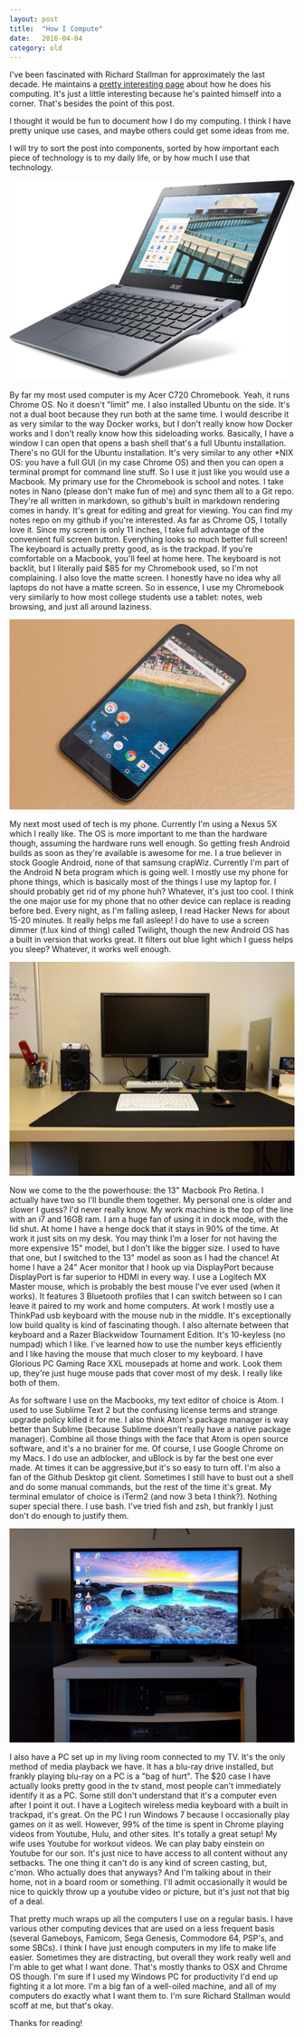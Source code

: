 ```yaml
---
layout: post
title:  "How I Compute"
date:   2016-04-04
category: old
---
```


I've been fascinated with Richard Stallman for approximately the last decade. He maintains a [pretty interesting page](https://stallman.org/stallman-computing.html) about how he does his computing. It's just a little interesting because he's painted himself into a corner. That's besides the point of this post.

I thought it would be fun to document how I do my computing. I think I have pretty unique use cases, and maybe others could get some ideas from me.

I will try to sort the post into components, sorted by how important each piece of technology is to my daily life, or by how much I use that technology.

![Acer C720](/public/images/howicompute/c720.png)

By far my most used computer is my Acer C720 Chromebook. Yeah, it runs Chrome OS. No it doesn't "limit" me. I also installed Ubuntu on the side. It's not a dual boot because they run both at the same time. I would describe it as very similar to the way Docker works, but I don't really know how Docker works and I don't really know how this sideloading works. Basically, I have a window I can open that opens a bash shell that's a full Ubuntu installation. There's no GUI for the Ubuntu installation. It's very similar to any other *NIX OS: you have a full GUI (in my case Chrome OS) and then you can open a terminal prompt for command line stuff. So I use it just like you would use a Macbook. My primary use for the Chromebook is school and notes. I take notes in Nano (please don't make fun of me) and sync them all to a Git repo. They're all written in markdown, so github's built in markdown rendering comes in handy. It's great for editing and great for viewing. You can find my notes repo on my github if you're interested. As far as Chrome OS, I totally love it. Since my screen is only 11 inches, I take full advantage of the convenient full screen button. Everything looks so much better full screen! The keyboard is actually pretty good, as is the trackpad. If you're comfortable on a Macbook, you'll feel at home here. The keyboard is not backlit, but I literally paid $85 for my Chromebook used, so I'm not complaining. I also love the matte screen. I honestly have no idea why all laptops do not have a matte screen. So in essence, I use my Chromebook very similarly to how most college students use a tablet: notes, web browsing, and just all around laziness.


![Nexus 5X](/public/images/howicompute/nexus5x.png)

My next most used of tech is my phone. Currently I'm using a Nexus 5X which I really like. The OS is more important to me than the hardware though, assuming the hardware runs well enough. So getting fresh Android builds as soon as they're available is awesome for me. I a true believer in stock Google Android, none of that samsung crapWiz. Currently I'm part of the Android N beta program which is going well. I mostly use my phone for phone things, which is basically most of the things I use my laptop for. I should probably get rid of my phone huh? Whatever, it's just too cool. I think the one major use for my phone that no other device can replace is reading before bed. Every night, as I'm falling asleep, I read Hacker News for about 15-20 minutes. It really helps me fall asleep! I do have to use a screen dimmer (f.lux kind of thing) called Twilight, though the new Android OS has a built in version that works great. It filters out blue light which I guess helps you sleep? Whatever, it works well enough.

![Macbook Workstation](/public/images/howicompute/desktop.png)

Now we come to the the powerhouse: the 13" Macbook Pro Retina. I actually have two so I'll bundle them together. My personal one is older and slower I guess? I'd never really know. My work machine is the top of the line with an i7 and 16GB ram. I am a huge fan of using it in dock mode, with the lid shut. At home I have a henge dock that it stays in 90% of the time. At work it just sits on my desk. You may think I'm a loser for not having the more expensive 15" model, but I don't like the bigger size. I used to have that one, but I switched to the 13" model as soon as I had the chance! At home I have a 24" Acer monitor that I hook up via DisplayPort because DisplayPort is far superior to HDMI in every way. I use a Logitech MX Master mouse, which is probably the best mouse I've ever used (when it works). It features 3 Bluetooth profiles that I can switch between so I can leave it paired to my work and home computers. At work I mostly use a ThinkPad usb keyboard with the mouse nub in the middle. It's exceptionally low build quality is kind of fascinating though. I also alternate between that keyboard and a Razer Blackwidow Tournament Edition. It's 10-keyless (no numpad) which I like. I've learned how to use the number keys efficiently and I like having the mouse that much closer to my keyboard. I have Glorious PC Gaming Race XXL mousepads at home and work. Look them up, they're just huge mouse pads that cover most of my desk. I really like both of them.

As for software I use on the Macbooks, my text editor of choice is Atom. I used to use Sublime Text 2 but the confusing license terms and strange upgrade policy killed it for me. I also think Atom's package manager is way better than Sublime (because Sublime doesn't really have a native package manager). Combine all those things with the face that Atom is open source software, and it's a no brainer for me. Of course, I use Google Chrome on my Macs. I do use an adblocker, and uBlock is by far the best one ever made. At times it can be aggressive,but it's so easy to turn off. I'm also a fan of the Github Desktop git client. Sometimes I still have to bust out a shell and do some manual commands, but the rest of the time it's great. My terminal emulator of choice is iTerm2 (and now 3 beta I think?). Nothing super special there. I use bash. I've tried fish and zsh, but frankly I just don't do enough to justify them.

![Media Center PC](/public/images/howicompute/mediacenter.png)

I also have a PC set up in my living room connected to my TV. It's the only method of media playback we have. It has a blu-ray drive installed, but frankly playing blu-ray on a PC is a "bag of hurt". The $20 case I have actually looks pretty good in the tv stand, most people can't immediately identify it as a PC. Some still don't understand that it's a computer even after I point it out. I have a Logitech wireless media keyboard with a built in trackpad, it's great. On the PC I run Windows 7 because I occasionally play games on it as well. However, 99% of the time is spent in Chrome playing videos from Youtube, Hulu, and other sites. It's totally a great setup! My wife uses Youtube for workout videos. We can play baby einstein on Youtube for our son. It's just nice to have access to all content without any setbacks. The one thing it can't do is any kind of screen casting, but, c'mon. Who actually does that anyways? And I'm talking about in their home, not in a board room or something. I'll admit occasionally it would be nice to quickly throw up a youtube video or picture, but it's just not that big of a deal.

That pretty much wraps up all the computers I use on a regular basis. I have various other computing devices that are used on a less frequent basis (several Gameboys, Famicom, Sega Genesis, Commodore 64, PSP's, and some SBCs). I think I have just enough computers in my life to make life easier. Sometimes they are distracting, but overall they work really well and I'm able to get what I want done. That's mostly thanks to OSX and Chrome OS though. I'm sure if I used my Windows PC for productivity I'd end up fighting it a lot more. I'm a big fan of a well-oiled machine, and all of my computers do exactly what I want them to. I'm sure Richard Stallman would scoff at me, but that's okay.

Thanks for reading!
